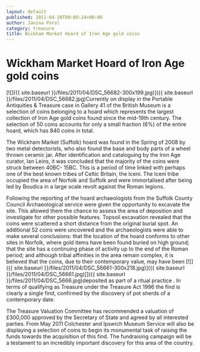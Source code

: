 ```yaml
---
layout: default
published: 2011-04-28T09:09:24+00:00
author: Janina Parol
category: treasure
title: Wickham Market Hoard of Iron Age gold coins
---
```


Wickham Market Hoard of Iron Age gold coins
===========================================

[![]({{ site.baseurl }}/files/2011/04/DSC_56682-300x199.jpg)]({{ site.baseurl }}/files/2011/04/DSC_56682.jpg)Currently on display in the Portable Antiquities & Treasure case in Gallery 41 of the British Museum is a selection of coins belonging to a hoard which represents the largest collection of Iron Age gold coins found since the mid-19th century. The selection of 50 coins accounts for only a small fraction (6%) of the entire hoard, which has 840 coins in total.

The Wickham Market (Suffolk) hoard was found in the Spring of 2008 by two metal detectorists, who also found the base and body parts of a wheel thrown ceramic jar. After identification and cataloguing by the Iron Age curator, Ian Leins, it was concluded that the majority of the coins were struck between 40BC- 15BC. This is a period of time linked with perhaps one of the best known tribes of Celtic Britain, the Iceni. The Iceni tribe occupied the area of Norfolk and Suffolk and were immortalised after being led by Boudica in a large scale revolt against the Roman legions.

Following the reporting of the hoard archaeologists from the Suffolk County Council Archaeological service were given the opportunity to excavate the site. This allowed them the chance to assess the area of deposition and investigate for other possible features. Topsoil excavation revealed that the coins were scattered a short distance from the original burial spot. An additional 52 coins were uncovered and the archaeologists were able to make several conclusions: that the location of the hoard conforms to other sites in Norfolk, where gold items have been found buried on high ground; that the site has a continuing phase of activity up to the end of the Roman period; and although tribal affinities in the area remain complex, it is believed that the coins, due to their contemporary value, may have been [![]({{ site.baseurl }}/files/2011/04/DSC_56661-300x218.jpg)]({{ site.baseurl }}/files/2011/04/DSC_56661.jpg)[]({{ site.baseurl }}/files/2011/04/DSC_5666.jpg)deposited as part of a ritual practice . In terms of qualifying as Treasure under the Treasure Act 1996 the find is clearly a single find, confirmed by the discovery of pot sherds of a contemporary date.

The Treasure Valuation Committee has recommended a valuation of £300,000 approved by the Secretary of State and agreed by all interested parties. From May 2011 Colchester and Ipswich Museum Service will also be displaying a selection of coins to begin its monumental task of raising the funds towards the acquisition of this find. The fundraising campaign will be a testament to an incredibly important discovery for this area of the country.